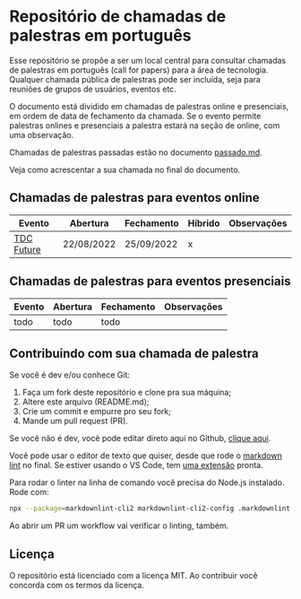 # Repositório de chamadas de palestras em português

Esse repositório se propõe a ser um local central para consultar chamadas de palestras em português (call for papers)
para a área de tecnologia. Qualquer chamada pública de palestras pode ser incluída, seja para reuniões de grupos de
usuários, eventos etc.

O documento está dividido em chamadas de palestras online e presenciais, em ordem de data de fechamento da chamada. Se o
evento permite palestras onlines e presenciais a palestra estará na seção de online, com uma observação.

Chamadas de palestras passadas estão no documento [passado.md](passado.md).

Veja como acrescentar a sua chamada no final do documento.

## Chamadas de palestras para eventos online

| Evento                                           | Abertura   | Fechamento | Híbrido | Observações |
| ------------------------------------------------ | ---------- | ---------- | ------- | ----------- |
| [TDC Future](https://thedevconf.com/call4papers) | 22/08/2022 | 25/09/2022 | x       |             |

## Chamadas de palestras para eventos presenciais

| Evento | Abertura | Fechamento | Observações |
| ------ | -------- | ---------- | ----------- |
| todo   | todo     | todo       |             |

## Contribuindo com sua chamada de palestra

Se você é dev e/ou conhece Git:

1. Faça um fork deste repositório e clone pra sua máquina;
1. Altere este arquivo (README.md);
1. Crie um commit e empurre pro seu fork;
1. Mande um pull request (PR).

Se você não é dev, você pode editar direto aqui no Github, [clique aqui](https://github.com/giggio/c4p/edit/main/README.md).

Você pode usar o editor de texto que quiser, desde que rode o
[markdown lint](https://github.com/DavidAnson/markdownlint-cli2) no final. Se estiver usando o VS Code, tem
[uma extensão](https://marketplace.visualstudio.com/items?itemName=DavidAnson.vscode-markdownlint) pronta.

Para rodar o linter na linha de comando você precisa do Node.js instalado. Rode com:

```bash
npx --package=markdownlint-cli2 markdownlint-cli2-config .markdownlint.json "**/*.md" "#node_modules"
```

Ao abrir um PR um workflow vai verificar o linting, também.

## Licença

O repositório está licenciado com a licença MIT. Ao contribuir você concorda com os termos da licença.
